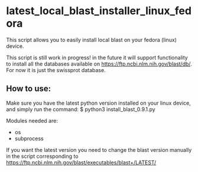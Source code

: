 # latest_local_blast_installer_linux_fedora
This script allows you to easily install local blast on your fedora (linux) device.

This script is still work in progress!
in the future it will support functionality to install all the databases available on https://ftp.ncbi.nlm.nih.gov/blast/db/.
For now it is just the swissprot database.

## How to use:
Make sure you have the latest python version installed on your linux device,
and simply run the command: 
$ python3 install_blast_0.9.1.py

Modules needed are:
- os
- subprocess

If you want the latest version you need to change the blast version manually in the script corresponding to https://ftp.ncbi.nlm.nih.gov/blast/executables/blast+/LATEST/
